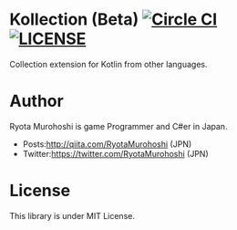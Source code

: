 # Kollection (Beta) [![Circle CI](https://circleci.com/gh/RyotaMurohoshi/Kollection/tree/master.svg?style=shield)](https://circleci.com/gh/RyotaMurohoshi/Kollection/tree/master) [![LICENSE](https://img.shields.io/badge/license-MIT-blue.svg)](https://opensource.org/licenses/MIT)

Collection extension for Kotlin from other languages.

# Author
Ryota Murohoshi is game Programmer and C#er in Japan.

* Posts:http://qiita.com/RyotaMurohoshi (JPN)
* Twitter:https://twitter.com/RyotaMurohoshi (JPN)

# License

This library is under MIT License.
